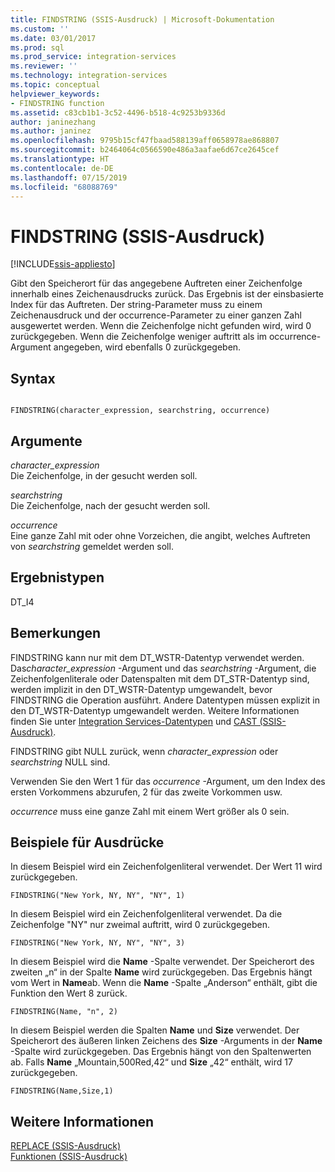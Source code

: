 ```yaml
---
title: FINDSTRING (SSIS-Ausdruck) | Microsoft-Dokumentation
ms.custom: ''
ms.date: 03/01/2017
ms.prod: sql
ms.prod_service: integration-services
ms.reviewer: ''
ms.technology: integration-services
ms.topic: conceptual
helpviewer_keywords:
- FINDSTRING function
ms.assetid: c83cb1b1-3c52-4496-b518-4c9253b9336d
author: janinezhang
ms.author: janinez
ms.openlocfilehash: 9795b15cf47fbaad588139aff0658978ae868807
ms.sourcegitcommit: b2464064c0566590e486a3aafae6d67ce2645cef
ms.translationtype: HT
ms.contentlocale: de-DE
ms.lasthandoff: 07/15/2019
ms.locfileid: "68088769"
---
```

# <a name="findstring-ssis-expression"></a>FINDSTRING (SSIS-Ausdruck)

[!INCLUDE[ssis-appliesto](../../includes/ssis-appliesto-ssvrpluslinux-asdb-asdw-xxx.md)]


  Gibt den Speicherort für das angegebene Auftreten einer Zeichenfolge innerhalb eines Zeichenausdrucks zurück. Das Ergebnis ist der einsbasierte Index für das Auftreten. Der string-Parameter muss zu einem Zeichenausdruck und der occurrence-Parameter zu einer ganzen Zahl ausgewertet werden. Wenn die Zeichenfolge nicht gefunden wird, wird 0 zurückgegeben. Wenn die Zeichenfolge weniger auftritt als im occurrence-Argument angegeben, wird ebenfalls 0 zurückgegeben.  
  
## <a name="syntax"></a>Syntax  
  
```  
  
FINDSTRING(character_expression, searchstring, occurrence)  
```  
  
## <a name="arguments"></a>Argumente  
 *character_expression*  
 Die Zeichenfolge, in der gesucht werden soll.  
  
 *searchstring*  
 Die Zeichenfolge, nach der gesucht werden soll.  
  
 *occurrence*  
 Eine ganze Zahl mit oder ohne Vorzeichen, die angibt, welches Auftreten von *searchstring* gemeldet werden soll.  
  
## <a name="result-types"></a>Ergebnistypen  
 DT_I4  
  
## <a name="remarks"></a>Bemerkungen  
 FINDSTRING kann nur mit dem DT_WSTR-Datentyp verwendet werden.  Das*character_expression* -Argument und das *searchstring* -Argument, die Zeichenfolgenliterale oder Datenspalten mit dem DT_STR-Datentyp sind, werden implizit in den DT_WSTR-Datentyp umgewandelt, bevor FINDSTRING die Operation ausführt. Andere Datentypen müssen explizit in den DT_WSTR-Datentyp umgewandelt werden. Weitere Informationen finden Sie unter [Integration Services-Datentypen](../../integration-services/data-flow/integration-services-data-types.md) und [CAST &#40;SSIS-Ausdruck&#41;](../../integration-services/expressions/cast-ssis-expression.md).  
  
 FINDSTRING gibt NULL zurück, wenn *character_expression* oder *searchstring* NULL sind.  
  
 Verwenden Sie den Wert 1 für das *occurrence* -Argument, um den Index des ersten Vorkommens abzurufen, 2 für das zweite Vorkommen usw.  
  
 *occurrence* muss eine ganze Zahl mit einem Wert größer als 0 sein.  
  
## <a name="expression-examples"></a>Beispiele für Ausdrücke  
 In diesem Beispiel wird ein Zeichenfolgenliteral verwendet. Der Wert 11 wird zurückgegeben.  
  
```  
FINDSTRING("New York, NY, NY", "NY", 1)   
```  
  
 In diesem Beispiel wird ein Zeichenfolgenliteral verwendet. Da die Zeichenfolge "NY" nur zweimal auftritt, wird 0 zurückgegeben.  
  
```  
FINDSTRING("New York, NY, NY", "NY", 3)   
```  
  
 In diesem Beispiel wird die **Name** -Spalte verwendet. Der Speicherort des zweiten „n“ in der Spalte **Name** wird zurückgegeben. Das Ergebnis hängt vom Wert in **Name**ab. Wenn die **Name** -Spalte „Anderson“ enthält, gibt die Funktion den Wert 8 zurück.  
  
```  
FINDSTRING(Name, "n", 2)   
```  
  
 In diesem Beispiel werden die Spalten **Name** und **Size** verwendet. Der Speicherort des äußeren linken Zeichens des **Size** -Arguments in der **Name** -Spalte wird zurückgegeben. Das Ergebnis hängt von den Spaltenwerten ab. Falls **Name** „Mountain,500Red,42“ und **Size** „42“ enthält, wird 17 zurückgegeben.  
  
```  
FINDSTRING(Name,Size,1)   
```  
  
## <a name="see-also"></a>Weitere Informationen  
 [REPLACE &#40;SSIS-Ausdruck&#41;](../../integration-services/expressions/replace-ssis-expression.md)   
 [Funktionen &#40;SSIS-Ausdruck&#41;](../../integration-services/expressions/functions-ssis-expression.md)  
  
  
